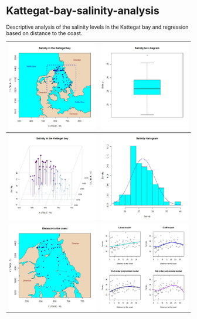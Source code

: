 # Kattegat-bay-salinity-analysis

Descriptive analysis of the salinity levels in the Kattegat bay and regression based on distance to the coast.

|<img src="1.jpg" width=100% height=100%>|<img src="2.jpg" width=100% height=100%>|
|-|-|
<img src="3.jpg" width=100% height=100%> | <img src="4.jpg" width=100% height=100%>
<img src="5.jpg" width=100% height=100%> | <img src="6.jpg" width=100% height=100%>
